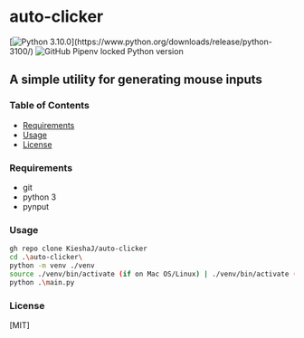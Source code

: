 # auto-clicker
[![Python 3.10.0]("https://img.shields.io/badge/python-3.10-blue.svg")](https://www.python.org/downloads/release/python-3100/)
![GitHub Pipenv locked Python version](https://img.shields.io/github/pipenv/locked/python-version/KieshaJ/auto-clicker)
## A simple utility for generating mouse inputs

### Table of Contents
- [Requirements](#requirements)
- [Usage](#usage)
- [License](#license)

### Requirements
- git
- python 3
- pynput

### Usage
```bash
gh repo clone KieshaJ/auto-clicker
cd .\auto-clicker\
python -m venv ./venv
source ./venv/bin/activate (if on Mac OS/Linux) | ./venv/bin/activate (if on Windows)
python .\main.py
```

### License
[MIT]
